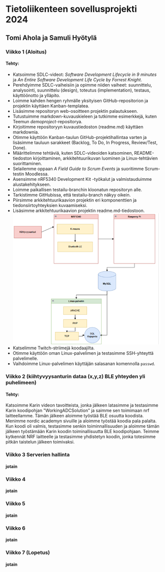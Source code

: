 # Tietoliikenteen sovellusprojekti 2024
## Tomi Ahola ja Samuli Hyötylä
### Viikko 1 (Aloitus)
#### **Tehty:**
- Katsoimme SDLC-videot: *Software Development Lifecycle in 9 minutes* ja *An Entire Software Development Life Cycle by Forrest Knight*.  
- Perehdyimme SDLC-vaiheisiin ja opimme niiden vaiheet: suunnittelu, analysointi, suunnittelu (design), toteutus (implementation), testaus, käyttöönotto ja ylläpito.   
- Loimme kahden hengen ryhmälle yksityisen GitHub-repositorion ja projektin käyttäen Kanban-templatea.   
- Lisäsimme repositoryn web-osoitteen projektin palautukseen.
- Tutustuimme markdown-kuvauskieleen ja tutkimme esimerkkejä, kuten Teemun *demoproject*-repositorya.  
- Kirjoitimme repositoryyn kuvaustiedoston (readme.md) käyttäen markdownia.  
- Otimme käyttöön Kanban-taulun GitHub-projektihallintaa varten ja lisäsimme tauluun sarakkeet (Backlog, To Do, In Progress, Review/Test, Done).  
- Määrittelimme tehtäviä, kuten SDLC-videoiden katsominen, README-tiedoston kirjoittaminen, arkkitehtuurikuvan luominen ja Linux-tehtävien suorittaminen.  
- Selailemme oppaan *A Field Guide to Scrum Events* ja suoritimme Scrum-testin Moodlessa.  
- Asensimme nRF5340 Development Kit -työkalut ja valmistauduimme alustakehitykseen.  
- Loimme paikallisen testailu-branchin kloonatun repositoryn alle.
- Tarkistimme GitHubissa, että testailu-branch näkyy oikein.  
- Piirsimme arkkitehtuurikaavion projektin eri komponenttien ja tiedonsiirtoyhteyksien kuvaamiseksi.
- Lisäsimme arkkitehtuurikaavion projektin readme.md-tiedostoon.
![Sieppaa.PNG Icon](https://github.com/Zemess/TietoliikenneProjekti/blob/main/Sieppaa.PNG)
- Katselimme Twitch-striimejä koodaajilta.
- Otimme käyttöön oman Linux-palvelimen ja testasimme SSH-yhteyttä palvelimelle.  
- Vaihdoimme Linux-palvelimen käyttäjän salasanan komennolla `passwd`.  
### Viikko 2 (kiihtyvyysanturin dataa (x,y,z) BLE yhteyden yli puhelimeen)
#### **Tehty:**
Katsoimme Karin videon tavoitteista, jonka jälkeen latasimme ja testasimme Karin koodipohjan "WorkingADCSolution" ja saimme sen toimimaan nrf laitteellamme.
Tämän jälkeen aloimme työstää BLE osuutta koodista. Menimme nordic academyn sivuille ja aloimme työstää koodia pala palalta.
Kun koodi oli valmis, testasimme senkin toiminnallisuuden ja aloimme tämän jälkeen työstämään Karin koodin toiminallisuutta BLE koodipohjaan.
Teimme kytkennät NRF laitteelle ja testasimme yhdistetyn koodin, jonka totesimme pitkän taistelun jälkeen toimivaksi.
### Viikko 3 Serverien hallinta
#### jotain
### Viikko 4
#### jotain
### Viikko 5
#### jotain
### Viikko 6
#### jotain
### Viikko 7 (Lopetus)
#### jotain

